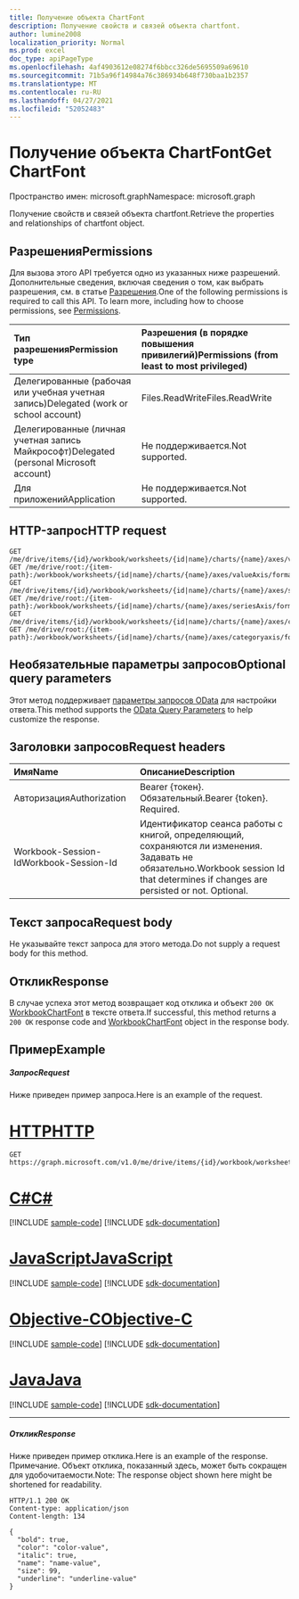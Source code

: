 ```yaml
---
title: Получение объекта ChartFont
description: Получение свойств и связей объекта chartfont.
author: lumine2008
localization_priority: Normal
ms.prod: excel
doc_type: apiPageType
ms.openlocfilehash: 4af4903612e08274f6bbcc326de5695509a69610
ms.sourcegitcommit: 71b5a96f14984a76c386934b648f730baa1b2357
ms.translationtype: MT
ms.contentlocale: ru-RU
ms.lasthandoff: 04/27/2021
ms.locfileid: "52052483"
---
```

# <a name="get-chartfont"></a><span data-ttu-id="9eca8-103">Получение объекта ChartFont</span><span class="sxs-lookup"><span data-stu-id="9eca8-103">Get ChartFont</span></span>

<span data-ttu-id="9eca8-104">Пространство имен: microsoft.graph</span><span class="sxs-lookup"><span data-stu-id="9eca8-104">Namespace: microsoft.graph</span></span>

<span data-ttu-id="9eca8-105">Получение свойств и связей объекта chartfont.</span><span class="sxs-lookup"><span data-stu-id="9eca8-105">Retrieve the properties and relationships of chartfont object.</span></span>
## <a name="permissions"></a><span data-ttu-id="9eca8-106">Разрешения</span><span class="sxs-lookup"><span data-stu-id="9eca8-106">Permissions</span></span>
<span data-ttu-id="9eca8-p101">Для вызова этого API требуется одно из указанных ниже разрешений. Дополнительные сведения, включая сведения о том, как выбрать разрешения, см. в статье [Разрешения](/graph/permissions-reference).</span><span class="sxs-lookup"><span data-stu-id="9eca8-p101">One of the following permissions is required to call this API. To learn more, including how to choose permissions, see [Permissions](/graph/permissions-reference).</span></span>

|<span data-ttu-id="9eca8-109">Тип разрешения</span><span class="sxs-lookup"><span data-stu-id="9eca8-109">Permission type</span></span>      | <span data-ttu-id="9eca8-110">Разрешения (в порядке повышения привилегий)</span><span class="sxs-lookup"><span data-stu-id="9eca8-110">Permissions (from least to most privileged)</span></span>              |
|:--------------------|:---------------------------------------------------------|
|<span data-ttu-id="9eca8-111">Делегированные (рабочая или учебная учетная запись)</span><span class="sxs-lookup"><span data-stu-id="9eca8-111">Delegated (work or school account)</span></span> | <span data-ttu-id="9eca8-112">Files.ReadWrite</span><span class="sxs-lookup"><span data-stu-id="9eca8-112">Files.ReadWrite</span></span>    |
|<span data-ttu-id="9eca8-113">Делегированные (личная учетная запись Майкрософт)</span><span class="sxs-lookup"><span data-stu-id="9eca8-113">Delegated (personal Microsoft account)</span></span> | <span data-ttu-id="9eca8-114">Не поддерживается.</span><span class="sxs-lookup"><span data-stu-id="9eca8-114">Not supported.</span></span>    |
|<span data-ttu-id="9eca8-115">Для приложений</span><span class="sxs-lookup"><span data-stu-id="9eca8-115">Application</span></span> | <span data-ttu-id="9eca8-116">Не поддерживается.</span><span class="sxs-lookup"><span data-stu-id="9eca8-116">Not supported.</span></span> |

## <a name="http-request"></a><span data-ttu-id="9eca8-117">HTTP-запрос</span><span class="sxs-lookup"><span data-stu-id="9eca8-117">HTTP request</span></span>
<!-- { "blockType": "ignored" } -->
```http
GET /me/drive/items/{id}/workbook/worksheets/{id|name}/charts/{name}/axes/valueAxis/format/font
GET /me/drive/root:/{item-path}:/workbook/worksheets/{id|name}/charts/{name}/axes/valueAxis/format/font
GET /me/drive/items/{id}/workbook/worksheets/{id|name}/charts/{name}/axes/seriesAxis/format/font
GET /me/drive/root:/{item-path}:/workbook/worksheets/{id|name}/charts/{name}/axes/seriesAxis/format/font
GET /me/drive/items/{id}/workbook/worksheets/{id|name}/charts/{name}/axes/categoryaxis/format/font
GET /me/drive/root:/{item-path}:/workbook/worksheets/{id|name}/charts/{name}/axes/categoryaxis/format/font
```
## <a name="optional-query-parameters"></a><span data-ttu-id="9eca8-118">Необязательные параметры запросов</span><span class="sxs-lookup"><span data-stu-id="9eca8-118">Optional query parameters</span></span>
<span data-ttu-id="9eca8-119">Этот метод поддерживает [параметры запросов OData](/graph/query-parameters) для настройки ответа.</span><span class="sxs-lookup"><span data-stu-id="9eca8-119">This method supports the [OData Query Parameters](/graph/query-parameters) to help customize the response.</span></span>

## <a name="request-headers"></a><span data-ttu-id="9eca8-120">Заголовки запросов</span><span class="sxs-lookup"><span data-stu-id="9eca8-120">Request headers</span></span>
| <span data-ttu-id="9eca8-121">Имя</span><span class="sxs-lookup"><span data-stu-id="9eca8-121">Name</span></span>      |<span data-ttu-id="9eca8-122">Описание</span><span class="sxs-lookup"><span data-stu-id="9eca8-122">Description</span></span>|
|:----------|:----------|
| <span data-ttu-id="9eca8-123">Авторизация</span><span class="sxs-lookup"><span data-stu-id="9eca8-123">Authorization</span></span>  | <span data-ttu-id="9eca8-p102">Bearer {токен}. Обязательный.</span><span class="sxs-lookup"><span data-stu-id="9eca8-p102">Bearer {token}. Required.</span></span> |
| <span data-ttu-id="9eca8-126">Workbook-Session-Id</span><span class="sxs-lookup"><span data-stu-id="9eca8-126">Workbook-Session-Id</span></span>  | <span data-ttu-id="9eca8-p103">Идентификатор сеанса работы с книгой, определяющий, сохраняются ли изменения. Задавать не обязательно.</span><span class="sxs-lookup"><span data-stu-id="9eca8-p103">Workbook session Id that determines if changes are persisted or not. Optional.</span></span>|

## <a name="request-body"></a><span data-ttu-id="9eca8-129">Текст запроса</span><span class="sxs-lookup"><span data-stu-id="9eca8-129">Request body</span></span>
<span data-ttu-id="9eca8-130">Не указывайте текст запроса для этого метода.</span><span class="sxs-lookup"><span data-stu-id="9eca8-130">Do not supply a request body for this method.</span></span>

## <a name="response"></a><span data-ttu-id="9eca8-131">Отклик</span><span class="sxs-lookup"><span data-stu-id="9eca8-131">Response</span></span>

<span data-ttu-id="9eca8-132">В случае успеха этот метод возвращает код отклика и объект `200 OK` [WorkbookChartFont](../resources/chartfont.md) в тексте ответа.</span><span class="sxs-lookup"><span data-stu-id="9eca8-132">If successful, this method returns a `200 OK` response code and [WorkbookChartFont](../resources/chartfont.md) object in the response body.</span></span>
## <a name="example"></a><span data-ttu-id="9eca8-133">Пример</span><span class="sxs-lookup"><span data-stu-id="9eca8-133">Example</span></span>
##### <a name="request"></a><span data-ttu-id="9eca8-134">Запрос</span><span class="sxs-lookup"><span data-stu-id="9eca8-134">Request</span></span>
<span data-ttu-id="9eca8-135">Ниже приведен пример запроса.</span><span class="sxs-lookup"><span data-stu-id="9eca8-135">Here is an example of the request.</span></span>

# <a name="http"></a>[<span data-ttu-id="9eca8-136">HTTP</span><span class="sxs-lookup"><span data-stu-id="9eca8-136">HTTP</span></span>](#tab/http)
<!-- {
  "blockType": "request",
  "name": "get_chartfont"
}-->
```msgraph-interactive
GET https://graph.microsoft.com/v1.0/me/drive/items/{id}/workbook/worksheets/{id|name}/charts/{name}/axes/valueAxis/format/font
```
# <a name="c"></a>[<span data-ttu-id="9eca8-137">C#</span><span class="sxs-lookup"><span data-stu-id="9eca8-137">C#</span></span>](#tab/csharp)
[!INCLUDE [sample-code](../includes/snippets/csharp/get-chartfont-csharp-snippets.md)]
[!INCLUDE [sdk-documentation](../includes/snippets/snippets-sdk-documentation-link.md)]

# <a name="javascript"></a>[<span data-ttu-id="9eca8-138">JavaScript</span><span class="sxs-lookup"><span data-stu-id="9eca8-138">JavaScript</span></span>](#tab/javascript)
[!INCLUDE [sample-code](../includes/snippets/javascript/get-chartfont-javascript-snippets.md)]
[!INCLUDE [sdk-documentation](../includes/snippets/snippets-sdk-documentation-link.md)]

# <a name="objective-c"></a>[<span data-ttu-id="9eca8-139">Objective-C</span><span class="sxs-lookup"><span data-stu-id="9eca8-139">Objective-C</span></span>](#tab/objc)
[!INCLUDE [sample-code](../includes/snippets/objc/get-chartfont-objc-snippets.md)]
[!INCLUDE [sdk-documentation](../includes/snippets/snippets-sdk-documentation-link.md)]

# <a name="java"></a>[<span data-ttu-id="9eca8-140">Java</span><span class="sxs-lookup"><span data-stu-id="9eca8-140">Java</span></span>](#tab/java)
[!INCLUDE [sample-code](../includes/snippets/java/get-chartfont-java-snippets.md)]
[!INCLUDE [sdk-documentation](../includes/snippets/snippets-sdk-documentation-link.md)]

---

##### <a name="response"></a><span data-ttu-id="9eca8-141">Отклик</span><span class="sxs-lookup"><span data-stu-id="9eca8-141">Response</span></span>
<span data-ttu-id="9eca8-142">Ниже приведен пример отклика.</span><span class="sxs-lookup"><span data-stu-id="9eca8-142">Here is an example of the response.</span></span> <span data-ttu-id="9eca8-143">Примечание. Объект отклика, показанный здесь, может быть сокращен для удобочитаемости.</span><span class="sxs-lookup"><span data-stu-id="9eca8-143">Note: The response object shown here might be shortened for readability.</span></span>
<!-- {
  "blockType": "response",
  "truncated": true,
  "@odata.type": "microsoft.graph.workbookChartFont"
} -->
```http
HTTP/1.1 200 OK
Content-type: application/json
Content-length: 134

{
  "bold": true,
  "color": "color-value",
  "italic": true,
  "name": "name-value",
  "size": 99,
  "underline": "underline-value"
}
```

<!-- uuid: 8fcb5dbc-d5aa-4681-8e31-b001d5168d79
2015-10-25 14:57:30 UTC -->
<!-- {
  "type": "#page.annotation",
  "description": "Get ChartFont",
  "keywords": "",
  "section": "documentation",
  "tocPath": "",
  "suppressions": [
  ]
}-->
